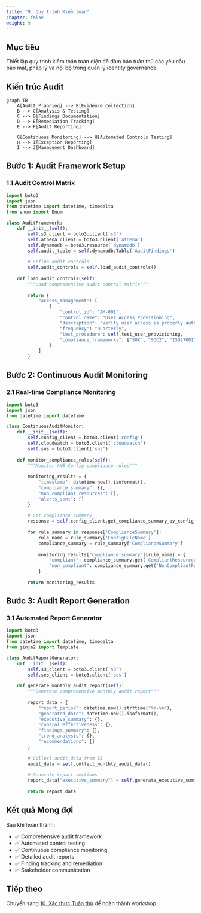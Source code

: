 ```yaml
---
title: "9. Quy trình Kiểm toán"
chapter: false
weight: 9
---
```


## Mục tiêu

Thiết lập quy trình kiểm toán toàn diện để đảm bảo tuân thủ các yêu cầu bảo mật, pháp lý và nội bộ trong quản lý identity governance.

## Kiến trúc Audit

```mermaid
graph TB
    A[Audit Planning] --> B[Evidence Collection]
    B --> C[Analysis & Testing]
    C --> D[Findings Documentation]
    D --> E[Remediation Tracking]
    E --> F[Audit Reporting]
    
    G[Continuous Monitoring] --> H[Automated Controls Testing]
    H --> I[Exception Reporting]
    I --> J[Management Dashboard]
```

## Bước 1: Audit Framework Setup

### 1.1 Audit Control Matrix

```python
import boto3
import json
from datetime import datetime, timedelta
from enum import Enum

class AuditFramework:
    def __init__(self):
        self.s3_client = boto3.client('s3')
        self.athena_client = boto3.client('athena')
        self.dynamodb = boto3.resource('dynamodb')
        self.audit_table = self.dynamodb.Table('AuditFindings')
        
        # Define audit controls
        self.audit_controls = self.load_audit_controls()
    
    def load_audit_controls(self):
        """Load comprehensive audit control matrix"""
        
        return {
            "access_management": [
                {
                    "control_id": "AM-001",
                    "control_name": "User Access Provisioning",
                    "description": "Verify user access is properly authorized and documented",
                    "frequency": "Quarterly",
                    "test_procedure": self.test_user_provisioning,
                    "compliance_frameworks": ["SOX", "SOC2", "ISO27001"]
                }
            ]
        }
```

## Bước 2: Continuous Audit Monitoring

### 2.1 Real-time Compliance Monitoring

```python
import boto3
import json
from datetime import datetime

class ContinuousAuditMonitor:
    def __init__(self):
        self.config_client = boto3.client('config')
        self.cloudwatch = boto3.client('cloudwatch')
        self.sns = boto3.client('sns')
    
    def monitor_compliance_rules(self):
        """Monitor AWS Config compliance rules"""
        
        monitoring_results = {
            "timestamp": datetime.now().isoformat(),
            "compliance_summary": {},
            "non_compliant_resources": [],
            "alerts_sent": []
        }
        
        # Get compliance summary
        response = self.config_client.get_compliance_summary_by_config_rule()
        
        for rule_summary in response['ComplianceSummary']:
            rule_name = rule_summary['ConfigRuleName']
            compliance_summary = rule_summary['ComplianceSummary']
            
            monitoring_results["compliance_summary"][rule_name] = {
                "compliant": compliance_summary.get('CompliantResourceCount', {}).get('CappedCount', 0),
                "non_compliant": compliance_summary.get('NonCompliantResourceCount', {}).get('CappedCount', 0)
            }
        
        return monitoring_results
```

## Bước 3: Audit Report Generation

### 3.1 Automated Report Generator

```python
import boto3
import json
from datetime import datetime, timedelta
from jinja2 import Template

class AuditReportGenerator:
    def __init__(self):
        self.s3_client = boto3.client('s3')
        self.ses_client = boto3.client('ses')
    
    def generate_monthly_audit_report(self):
        """Generate comprehensive monthly audit report"""
        
        report_data = {
            "report_period": datetime.now().strftime("%Y-%m"),
            "generated_date": datetime.now().isoformat(),
            "executive_summary": {},
            "control_effectiveness": {},
            "findings_summary": {},
            "trend_analysis": {},
            "recommendations": []
        }
        
        # Collect audit data from S3
        audit_data = self.collect_monthly_audit_data()
        
        # Generate report sections
        report_data["executive_summary"] = self.generate_executive_summary(audit_data)
        
        return report_data
```

## Kết quả Mong đợi

Sau khi hoàn thành:

- ✅ Comprehensive audit framework
- ✅ Automated control testing
- ✅ Continuous compliance monitoring
- ✅ Detailed audit reports
- ✅ Finding tracking and remediation
- ✅ Stakeholder communication

## Tiếp theo

Chuyển sang [10. Xác thực Tuân thủ](../10-xac-thuc-tuan-thu) để hoàn thành workshop.